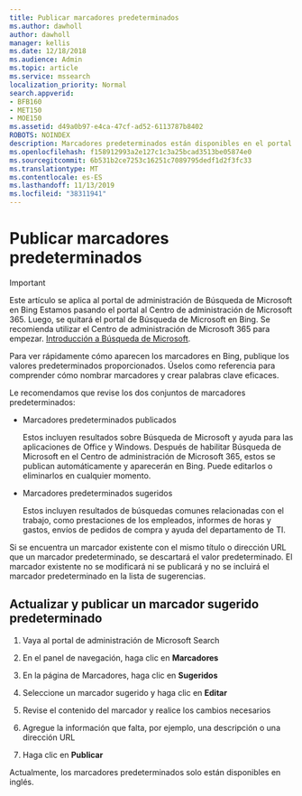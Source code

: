 ```yaml
---
title: Publicar marcadores predeterminados
ms.author: dawholl
author: dawholl
manager: kellis
ms.date: 12/18/2018
ms.audience: Admin
ms.topic: article
ms.service: mssearch
localization_priority: Normal
search.appverid:
- BFB160
- MET150
- MOE150
ms.assetid: d49a0b97-e4ca-47cf-ad52-6113787b8402
ROBOTS: NOINDEX
description: Marcadores predeterminados están disponibles en el portal de administración de Búsqueda de Microsoft
ms.openlocfilehash: f158912993a2e127c1c3a25bcad3513be05874e0
ms.sourcegitcommit: 6b531b2ce7253c16251c7089795dedf1d2f3fc33
ms.translationtype: MT
ms.contentlocale: es-ES
ms.lasthandoff: 11/13/2019
ms.locfileid: "38311941"
---
```

# <a name="publish-default-bookmarks"></a>Publicar marcadores predeterminados

> [!IMPORTANT]
> Este artículo se aplica al portal de administración de Búsqueda de Microsoft en Bing Estamos pasando el portal al Centro de administración de Microsoft 365. Luego, se quitará el portal de Búsqueda de Microsoft en Bing. Se recomienda utilizar el Centro de administración de Microsoft 365 para empezar. [Introducción a Búsqueda de Microsoft](overview-microsoft-search.md).

Para ver rápidamente cómo aparecen los marcadores en Bing, publique los valores predeterminados proporcionados. Úselos como referencia para comprender cómo nombrar marcadores y crear palabras clave eficaces.
  
Le recomendamos que revise los dos conjuntos de marcadores predeterminados:
  
- Marcadores predeterminados publicados
    
    Estos incluyen resultados sobre Búsqueda de Microsoft y ayuda para las aplicaciones de Office y Windows. Después de habilitar Búsqueda de Microsoft en el Centro de administración de Microsoft 365, estos se publican automáticamente y aparecerán en Bing. Puede editarlos o eliminarlos en cualquier momento.
    
- Marcadores predeterminados sugeridos
    
    Estos incluyen resultados de búsquedas comunes relacionadas con el trabajo, como prestaciones de los empleados, informes de horas y gastos, envíos de pedidos de compra y ayuda del departamento de TI.
    
Si se encuentra un marcador existente con el mismo título o dirección URL que un marcador predeterminado, se descartará el valor predeterminado. El marcador existente no se modificará ni se publicará y no se incluirá el marcador predeterminado en la lista de sugerencias.
  
## <a name="update-and-publish-a-default-suggested-bookmark"></a>Actualizar y publicar un marcador sugerido predeterminado

1. Vaya al portal de administración de Microsoft Search
    
2. En el panel de navegación, haga clic en **Marcadores**
    
3. En la página de Marcadores, haga clic en **Sugeridos**
    
4. Seleccione un marcador sugerido y haga clic en **Editar**
    
5. Revise el contenido del marcador y realice los cambios necesarios
    
6. Agregue la información que falta, por ejemplo, una descripción o una dirección URL
    
7. Haga clic en **Publicar**
    
Actualmente, los marcadores predeterminados solo están disponibles en inglés. 

  

